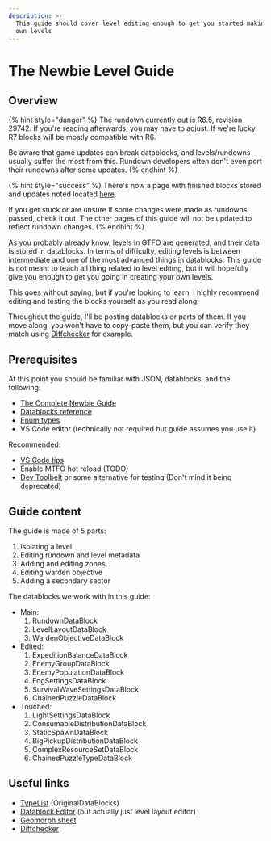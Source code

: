 ```yaml
---
description: >-
  This guide should cover level editing enough to get you started making your
  own levels
---
```


# The Newbie Level Guide

## Overview

{% hint style="danger" %}
The rundown currently out is R6.5, revision 29742. If you're reading afterwards, you may have to adjust. If we're lucky R7 blocks will be mostly compatible with R6.

Be aware that game updates can break datablocks, and levels/rundowns usually suffer the most from this. Rundown developers often don't even port their rundowns after some updates.
{% endhint %}

{% hint style="success" %}
There's now a page with finished blocks stored and updates noted located [here](final-datablocks-version.md).

If you get stuck or are unsure if some changes were made as rundowns passed, check it out. The other pages of this guide will not be updated to reflect rundown changes.
{% endhint %}

As you probably already know, levels in GTFO are generated, and their data is stored in datablocks. In terms of difficulty, editing levels is between intermediate and one of the most advanced things in datablocks. This guide is not meant to teach all thing related to level editing, but it will hopefully give you enough to get you going in creating your own levels.

This goes without saying, but if you're looking to learn, I highly recommend editing and testing the blocks yourself as you read along.

Throughout the guide, I'll be posting datablocks or parts of them. If you move along, you won't have to copy-paste them, but you can verify they match using [Diffchecker](https://www.diffchecker.com/) for example.

## Prerequisites

At this point you should be familiar with JSON, datablocks, and the following:

* [The Complete Newbie Guide](../the-complete-newbie-guide.md)
* [Datablocks reference](../../reference/datablocks/)
* [Enum types](../../reference/enum-types.md)
* VS Code editor (technically not required but guide assumes you use it)

Recommended:

* [VS Code tips](../vs-code-tips.md)
* Enable MTFO hot reload (TODO)
* [Dev Toolbelt](https://gtfo.thunderstore.io/package/Endskill/Dev\_Toolbelt/) or some alternative for testing (Don't mind it being deprecated)

## Guide content

The guide is made of 5 parts:

1. Isolating a level
2. Editing rundown and level metadata
3. Adding and editing zones
4. Editing warden objective
5. Adding a secondary sector

The datablocks we work with in this guide:

* Main:
  1. RundownDataBlock
  2. LevelLayoutDataBlock
  3. WardenObjectiveDataBlock
* Edited:
  1. ExpeditionBalanceDataBlock
  2. EnemyGroupDataBlock
  3. EnemyPopulationDataBlock
  4. FogSettingsDataBlock
  5. SurvivalWaveSettingsDataBlock
  6. ChainedPuzzleDataBlock
* Touched:
  1. LightSettingsDataBlock
  2. ConsumableDistributionDataBlock
  3. StaticSpawnDataBlock
  4. BigPickupDistributionDataBlock
  5. ComplexResourceSetDataBlock
  6. ChainedPuzzleTypeDataBlock

## Useful links

* [TypeList](https://github.com/UntiIted/OriginalDataBlocks) (OriginalDataBlocks)
* [Datablock Editor](https://gtfo-modding.github.io/DatablockEditor/) (but actually just level layout editor)
* [Geomorph sheet](https://docs.google.com/document/d/1iSYUASlQSaP6l7PD3HszsXSAxJ-wb8MAVwYxb9xW92c/edit)
* [Diffchecker](https://www.diffchecker.com/)
